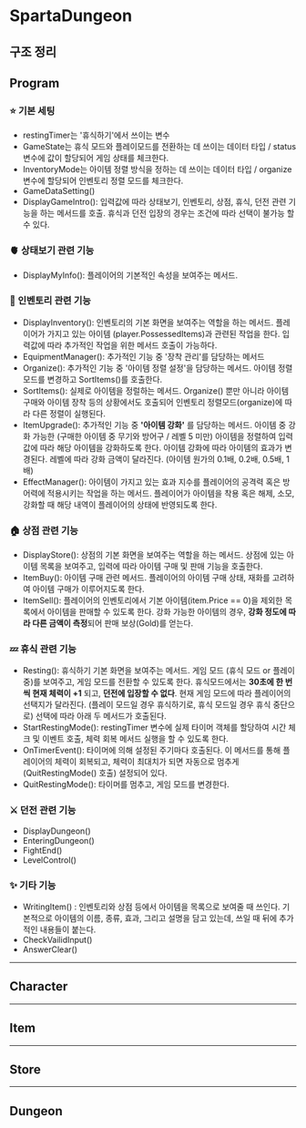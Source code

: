 # SpartaDungeon

## 구조 정리

## Program

### ⭐️ 기본 세팅
- restingTimer는 '휴식하기'에서 쓰이는 변수
- GameState는 휴식 모드와 플레이모드를 전환하는 데 쓰이는 데이터 타입 / status 변수에 값이 할당되어 게임 상태를 체크한다.
- InventoryMode는 아이템 정렬 방식을 정하는 데 쓰이는 데이터 타입 / organize 변수에 할당되어 인벤토리 정렬 모드를 체크한다.
- GameDataSetting()
- DisplayGameIntro(): 입력값에 따라 상태보기, 인벤토리, 상점, 휴식, 던전 관련 기능을 하는 메서드를 호출. 휴식과 던전 입장의 경우는 조건에 따라 선택이 불가능 할 수 있다.


### 🫀 상태보기 관련 기능

- DisplayMyInfo(): 플레이어의 기본적인 속성을 보여주는 메서드. 


### 💼 인벤토리 관련 기능
- DisplayInventory(): 인벤토리의 기본 화면을 보여주는 역할을 하는 메서드. 플레이어가 가지고 있는 아이템 (player.PossessedItems)과 관련된 작업을 한다. 입력값에 따라 추가적인 작업을 위한 메서드 호출이 가능하다.
- EquipmentManager(): 추가적인 기능 중 '장착 관리'를 담당하는 메서드
- Organize(): 추가적인 기능 중 '아이템 정렬 설정'을 담당하는 메서드. 아이템 정렬 모드를 변경하고 SortItems()를 호출한다.
- SortItems(): 실제로 아이템을 정럴하는 메서드. Organize() 뿐만 아니라 아이템 구매와 아이템 장착 등의 상황에서도 호출되어 인벤토리 정렬모드(organize)에 따라 다른 정렬이 실행된다.
- ItemUpgrade(): 추가적인 기능 중 **'아이템 강화'** 를 담당하는 메서드. 아이템 중 강화 가능한 (구매한 아이템 중 무기와 방어구 / 레벨 5 미만) 아이템을 정렬하여 입력값에 따라 해당 아이템을 강화하도록 한다. 아이템 강화에 따라 아이템의 효과가 변경된다. 레벨에 따라 강화 금액이 달라진다. (아이템 원가의 0.1배, 0.2배, 0.5배, 1배)
- EffectManager(): 아이템이 가지고 있는 효과 지수를 플레이어의 공격력 혹은 방어력에 적용시키는 작업을 하는 메서드. 플레이어가 아이템을 착용 혹은 해제, 소모, 강화할 때 해당 내역이 플레이어의 상태에 반영되도록 한다.


### 🏠 상점 관련 기능
- DisplayStore(): 상점의 기본 화면을 보여주는 역할을 하는 메서드. 상점에 있는 아이템 목록을 보여주고, 입력에 따라 아이템 구매 및 판매 기능을 호출한다.
- ItemBuy(): 아이템 구매 관련 메서드. 플레이어의 아이템 구매 상태, 재화를 고려하여 아이템 구매가 이루어지도록 한다. 
- ItemSell(): 플레이어의 인벤토리에서 기본 아이템(item.Price == 0)을 제외한 목록에서 아이템을 판매할 수 있도록 한다. 강화 가능한 아이템의 경우, **강화 정도에 따라 다른 금액이 측정**되어 판매 보상(Gold)를 얻는다.


### 💤 휴식 관련 기능
- Resting(): 휴식하기 기본 화면을 보여주는 메서드. 게임 모드 (휴식 모드 or 플레이 중)를 보여주고, 게임 모드를 전환할 수 있도록 한다. 휴식모드에서는 **30초에 한 번씩 현재 체력이 +1** 되고, **던전에 입장할 수 없다**. 현재 게임 모드에 따라 플레이어의 선택지가 달라진다. (플레이 모드일 경우 휴식하기로, 휴식 모드일 경우 휴식 중단으로) 선택에 따라 아래 두 메서드가 호출된다.
- StartRestingMode(): restingTimer 변수에 실제 타이머 객체를 할당하여 시간 체크 및 이벤트 호출, 체력 회복 메서드 실행을 할 수 있도록 한다.
- OnTimerEvent(): 타이머에 의해 설정된 주기마다 호출된다. 이 메서드를 통해 플레이어의 체력이 회복되고, 체력이 최대치가 되면 자동으로 멈추게(QuitRestingMode() 호출) 설정되어 있다.
- QuitRestingMode(): 타이머를 멈추고, 게임 모드를 변경한다.


### ⚔️ 던전 관련 기능
- DisplayDungeon()
- EnteringDungeon()
- FightEnd()
- LevelControl()


### ✨ 기타 기능
- WritingItem() : 인벤토리와 상점 등에서 아이템을 목록으로 보여줄 때 쓰인다. 기본적으로 아이템의 이름, 종류, 효과, 그리고 설명을 담고 있는데, 쓰일 때 뒤에 추가적인 내용들이 붙는다.
- CheckVailidInput()
- AnswerClear()
---
## Character
---
## Item
---
## Store
---
## Dungeon



